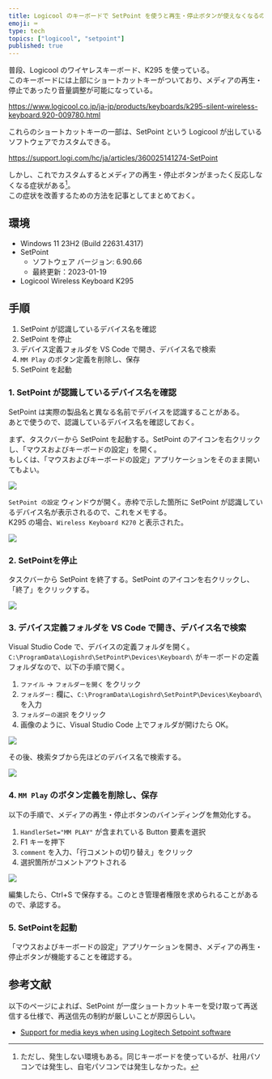 ```yaml
---
title: Logicool のキーボードで SetPoint を使うと再生・停止ボタンが使えなくなるのを改善する
emoji: ⌨️
type: tech
topics: ["logicool", "setpoint"]
published: true
---
```


普段、Logicool のワイヤレスキーボード、K295 を使っている。  
このキーボードには上部にショートカットキーがついており、メディアの再生・停止であったり音量調整が可能になっている。

https://www.logicool.co.jp/ja-jp/products/keyboards/k295-silent-wireless-keyboard.920-009780.html

これらのショートカットキーの一部は、SetPoint という Logicool が出しているソフトウェアでカスタムできる。

https://support.logi.com/hc/ja/articles/360025141274-SetPoint

しかし、これでカスタムするとメディアの再生・停止ボタンがまったく反応しなくなる症状がある[^1]。  
この症状を改善するための方法を記事としてまとめておく。

## 環境

- Windows 11 23H2 (Build 22631.4317)
- SetPoint
  - ソフトウェア バージョン: 6.90.66
  - 最終更新：2023-01-19
- Logicool Wireless Keyboard K295

## 手順

1. SetPoint が認識しているデバイス名を確認
2. SetPoint を停止
3. デバイス定義フォルダを VS Code で開き、デバイス名で検索
4. `MM Play` のボタン定義を削除し、保存
5. SetPoint を起動

### 1. SetPoint が認識しているデバイス名を確認

SetPoint は実際の製品名と異なる名前でデバイスを認識することがある。  
あとで使うので、認識しているデバイス名を確認しておく。

まず、タスクバーから SetPoint を起動する。SetPoint のアイコンを右クリックし、「マウスおよびキーボードの設定」を開く。  
もしくは、「マウスおよびキーボードの設定」アプリケーションをそのまま開いてもよい。

![](https://storage.googleapis.com/zenn-user-upload/1f8c391e575f-20241020.png)

`SetPoint の設定` ウィンドウが開く。赤枠で示した箇所に SetPoint が認識しているデバイス名が表示されるので、これをメモする。  
K295 の場合、`Wireless Keyboard K270` と表示された。

![](https://storage.googleapis.com/zenn-user-upload/1b2ba54dd23c-20241020.png)

### 2. SetPointを停止

タスクバーから SetPoint を終了する。SetPoint のアイコンを右クリックし、「終了」をクリックする。

![](https://storage.googleapis.com/zenn-user-upload/f910e451fea1-20241020.png)

### 3. デバイス定義フォルダを VS Code で開き、デバイス名で検索

Visual Studio Code で、デバイスの定義フォルダを開く。  
`C:\ProgramData\Logishrd\SetPointP\Devices\Keyboard\` がキーボードの定義フォルダなので、以下の手順で開く。

1. `ファイル` → `フォルダーを開く` をクリック
2. `フォルダー:` 欄に、`C:\ProgramData\Logishrd\SetPointP\Devices\Keyboard\` を入力
3. `フォルダーの選択` をクリック
4. 画像のように、Visual Studio Code 上でフォルダが開けたら OK。

![](https://storage.googleapis.com/zenn-user-upload/b44d054fae5f-20241020.png)

その後、検索タブから先ほどのデバイス名で検索する。

![](https://storage.googleapis.com/zenn-user-upload/354c0532ec2a-20241020.png)

### 4. `MM Play` のボタン定義を削除し、保存

以下の手順で、メディアの再生・停止ボタンのバインディングを無効化する。

1. `HandlerSet="MM PLAY"` が含まれている Button 要素を選択
2. F1 キーを押下
3. `comment` を入力、「行コメントの切り替え」をクリック
4. 選択箇所がコメントアウトされる

![](https://storage.googleapis.com/zenn-user-upload/1000b6c827f1-20241021.png)

編集したら、Ctrl+S で保存する。このとき管理者権限を求められることがあるので、承認する。

### 5. SetPointを起動

「マウスおよびキーボードの設定」アプリケーションを開き、メディアの再生・停止ボタンが機能することを確認する。

## 参考文献

以下のページによれば、SetPoint が一度ショートカットキーを受け取って再送信する仕様で、再送信先の制約が厳しいことが原因らしい。

- [Support for media keys when using Logitech Setpoint software](https://github.com/MarshallOfSound/Google-Play-Music-Desktop-Player-UNOFFICIAL-/issues/1306)

[^1]: ただし、発生しない環境もある。同じキーボードを使っているが、社用パソコンでは発生し、自宅パソコンでは発生しなかった。
